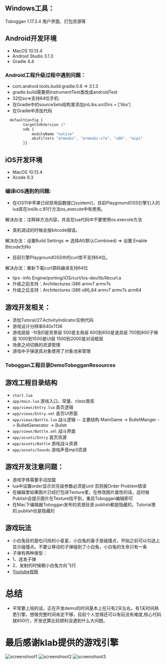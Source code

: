 ## Windows工具：
Toboggan 1.17.3.4 用户界面、打包资源等

## Android开发环境
* MacOS 10.13.4
* Android Studio 3.1.3
* Gradle 4.4

### Android工程升级过程中遇到问题：

 * com.android.tools.build:gradle:0.6 => 3.1.3
 * gradle.build需要把instrumentTest类改成androidTest
 * 32位so=>支持64位手机:
  * 在Gradle中的sourceSets结构里添加jniLibs.srcDirs = ['libs']
  * 在Gradle中添加代码
```javascript
  defaultConfig {
        targetSdkVersion 17
        ndk {
            moduleName "native"
            abiFilters "armeabi", "armeabi-v7a", "x86", "mips"
        }}
```

## iOS开发环境
 * MacOS 10.13.4
 * Xcode 9.3

### 编译iOS遇到的问题:
 * 在iOS11中苹果已经禁用函数接口system()，目前PlaygroundOSS引擎引入的lua库在ioslib.c:81行方法os_execute中有使用。

 解决办法：注释掉方法内容，并且在lua代码中不要使用os.execute方法
 * 真机调试的时候会报bitcode错误。
 
 解决办法：设置Build Settings => 选择All(默认Combined) => 设置 Enable Bitcode为No
 * 目前引擎PlaygroundOSS中的curl库不支持64位。

 解决办法：重新下载curl源码编译支持64位
  * lipo -info Engine/porting/iOS/curl/ios-dev/lib/libcurl.a
  * 升级之前支持：Architectures i386 armv7 armv7s
  * 升级之后支持：Architectures i386 x86_64 armv7 armv7s arm64

## 游戏开发相关：
 * 添加Tutoral/27.ActivityIndicator实例代码
 * 游戏设计分辨率640x1136
 * 游戏层级 -10到0是背景层 500是主角层 600到650是道具层 700到800子弹层 1000到1500是UI层 1500到2000是对话框层
 * 场景之间切换的资源管理
 * 游戏中子弹道具对象使用了对象池来管理

### Toboggan工程目录DemoTobogganResources
## 游戏工程目录结构
 * `start.lua`
 * `app/main.lua` 游戏入口、常量、class类库
 * `app/views/Entry.lua` 首页逻辑
 * `app/views/Entry.xml` 首页UI界面
 * `app/views/Battle.lua` 战斗逻辑 -- 主要结构 MainGame -> BulletManger -> BulletGenerator -> Bullet
 * `app/views/Battle.xml` 战斗界面
 * `app/assets/Entry` 首页资源
 * `app/assets/Battle` 游戏战斗资源
 * `app/assets/Sounds` 游戏声音mp3资源

## 游戏开发注意问题：
 * 游戏字体需要手动加载
 * lua中设置order显示优先级参数必须是uint 否则报Order Problem错误
 * 在编辑里如果图片已经打包进Texture里，在修改图片属性的话，这时候Publish会提示图片在Texture找不到，重启Toboggan编辑即可
 * 在Mac下编辑器Toboggan发布的资源目录.publish都是隐藏的，Tutorial里的.publish也是隐藏的

## 游戏玩法
 * 小白兔目的是吃闪烁的小星星，小白兔的鼻子是碰撞点，开始之前可以勾选上显示碰撞点。不要让移动的子弹碰到了小白兔，小白兔的生命只有一条
 * 子弹有两种类型：
  * 1、连发子弹 
  * 2、发射的时候朝小白兔方向飞行
  * [Youtube视频](https://youtu.be/kdawbOblTCU)
  
# 总结
 * 平常要上班的话，正在开发demo的时间基本上在只有2天左右，有1天时间熟悉引擎。想做完整时间肯定不够，目前个人觉得还可以有玩法有难度,核心代码就600行，开发还算比较顺利没遇到什么大问题。

# 最后感谢klab提供的游戏引擎

![screenshoot1](https://raw.githubusercontent.com/11lin/PlaygroundOSS/master/DemoRabbit/screenshoot1.jpg)
![screenshoot2](https://raw.githubusercontent.com/11lin/PlaygroundOSS/master/DemoRabbit/screenshoot2.jpg)
![screenshoot3](https://raw.githubusercontent.com/11lin/PlaygroundOSS/master/DemoRabbit/screenshoot3.jpg)